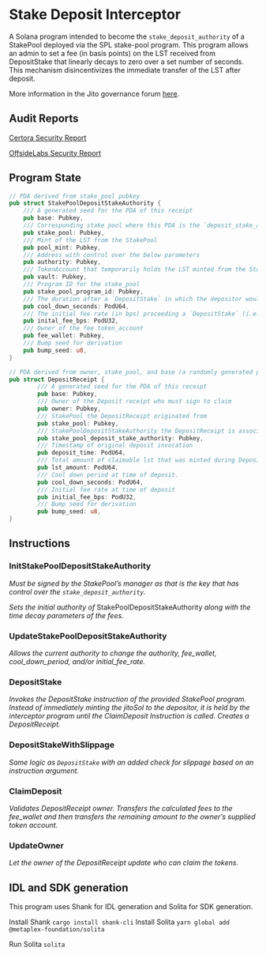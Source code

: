 # Stake Deposit Interceptor

A Solana program intended to become the `stake_deposit_authority` of a StakePool deployed via the SPL stake-pool program. This program allows an admin to set a fee (in basis points) on the LST received from DepositStake that linearly decays to zero over a set number of seconds. This mechanism disincentivizes the immediate transfer of the LST after deposit.

More information in the Jito governance forum [here](https://forum.jito.network/t/jip-9-adopt-interceptor-liquidity-defense/444).

## Audit Reports
[Certora Security Report](./Certora_interceptor_security_report.pdf)

[OffsideLabs Security Report](./OffsideLabs_interceptor_report.pdf)

## Program State

```rust
// PDA derived from stake_pool pubkey
pub struct StakePoolDepositStakeAuthority {
    /// A generated seed for the PDA of this receipt
    pub base: Pubkey,
    /// Corresponding stake pool where this PDA is the `deposit_stake_authority`
    pub stake_pool: Pubkey,
    /// Mint of the LST from the StakePool
    pub pool_mint: Pubkey,
    /// Address with control over the below parameters
    pub authority: Pubkey,
    /// TokenAccount that temporarily holds the LST minted from the StakePool
    pub vault: Pubkey,
    /// Program ID for the stake_pool
    pub stake_pool_program_id: Pubkey,
    /// The duration after a `DepositStake` in which the depositor would owe fees.
    pub cool_down_seconds: PodU64,
    /// The initial fee rate (in bps) proceeding a `DepositStake` (i.e. at T0).
    pub inital_fee_bps: PodU32,
    /// Owner of the fee token_account
    pub fee_wallet: Pubkey,
    /// Bump seed for derivation
    pub bump_seed: u8,
}
```

```rust
// PDA derived from owner, stake_pool, and base (a randomly generated pubkey)
pub struct DepositReceipt {
		/// A generated seed for the PDA of this receipt
		pub base: Pubkey,
		/// Owner of the Deposit receipt who must sign to claim
		pub owner: Pubkey,
		/// StakePool the DepositReceipt originated from
		pub stake_pool: Pubkey,
		/// StakePoolDepositStakeAuthority the DepositReceipt is associated with
		pub stake_pool_deposit_stake_authority: Pubkey,
		/// Timestamp of original deposit invocation
		pub deposit_time: PodU64,
		/// Total amount of claimable lst that was minted during Deposit
		pub lst_amount: PodU64,
		/// Cool down period at time of deposit.
		pub cool_down_seconds: PodU64,
		/// Initial fee rate at time of deposit
		pub initial_fee_bps: PodU32,
		/// Bump seed for derivation
		pub bump_seed: u8,
}
```

## Instructions

### InitStakePoolDepositStakeAuthority

*Must be signed by the StakePool’s manager as that is the key that has control over the `stake_deposit_authority`.*

*Sets the initial authority of* StakePoolDepositStakeAuthority *along with the time decay parameters of the fees.*

### UpdateStakePoolDepositStakeAuthority

*Allows the current authority to change the authority, fee_wallet, cool_down_period, and/or initial_fee_rate.*

### DepositStake

*Invokes the DepositStake instruction of the provided StakePool program. Instead of immediately minting the jitoSol to the depositor, it is held by the interceptor program until the ClaimDeposit Instruction is called. Creates a DepositReceipt.*

### DepositStakeWithSlippage

*Same logic as `DepositStake` with an added check for slippage based on an instruction argument.*

### ClaimDeposit

*Validates DepositReceipt owner. Transfers the calculated fees to the fee_wallet and then transfers the remaining amount to the owner’s supplied token account.*

### UpdateOwner

*Let the owner of the DepositReceipt update who can claim the tokens.*

## IDL and SDK generation
This program uses Shank for IDL generation and Solita for SDK generation. 

Install Shank
`cargo install shank-cli`
Install Solita
`yarn global add @metaplex-foundation/solita`

Run Solita
`solita`
